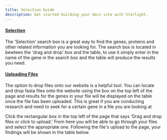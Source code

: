 ```yaml
---
title: Selection Guide
description: Get started building your docs site with Starlight.
---
```

<!DOCTYPE html>
<html>
<head>

<h4><p><u>Selection</u></p></h4>

<p>The 'Selection' search box is a great way to find the genes, proteins and other related information you are looking for. The search box is located in bewteen the 'drag and drop' box and the table, to use it simply enter in the name of the gene in the search box and the table will produce the results you need.</p>


<h4><p><u>Uploading Files</u></p></h4>

<p>The option to drop files onto our website is a helpful tool. You can locate and drop fasta files onto the website using the box on the top left of the page and results for the genes in your file will be displayed on the table once the file has been uploaded. This is great if you are conducting research and need to seek for a certain gene in a file you are looking at</p>

<p>Click the rectangular box in the top left of the page that says 'Drag and drop files or click to upload.' From here you will be able to go through your files and select the appropriate one. Following the file's upload to the page, your findings will be shown in the table below.</p>
 
</head>
</html>